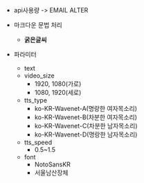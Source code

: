 
- api사용량 -> EMAIL ALTER

- 마크다운 문법 처리
  - **굵은글씨** 


- 파라미터
  - text
  - video_size
    - 1920, 1080(가로)
    - 1080, 1920(세로)
  - tts_type
    - ko-KR-Wavenet-A(명랑한 여자목소리)
    - ko-KR-Wavenet-B(차분한 여자목소리)
    - ko-KR-Wavenet-C(차분한 남자목소리)
    - ko-KR-Wavenet-D(명랑한 남자목소리)
  - tts_speed
    - 0.5~1.5
  - font
    - NotoSansKR
    - 서울남산장체
